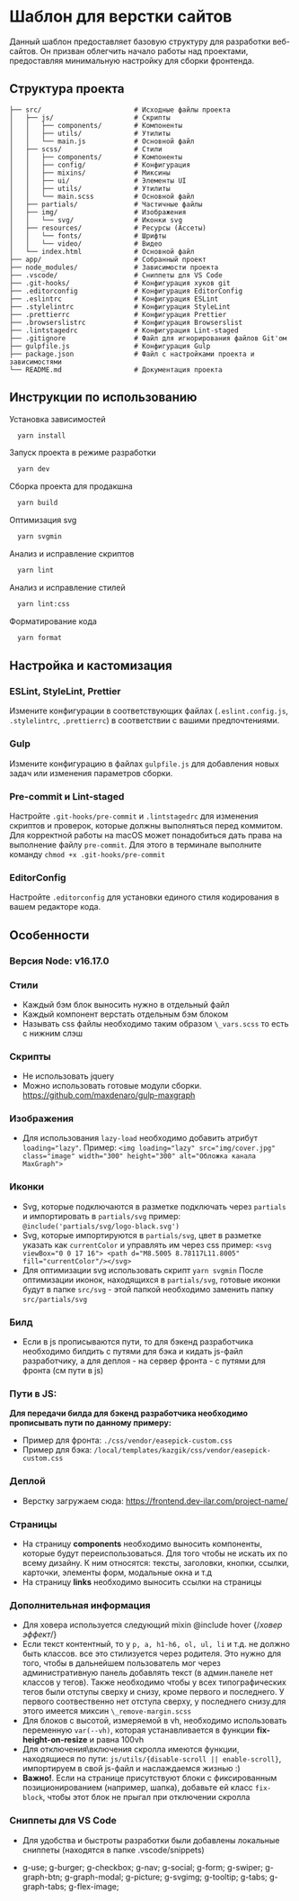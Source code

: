 # Шаблон для верстки сайтов

Данный шаблон предоставляет базовую структуру для разработки веб-сайтов. Он призван облегчить начало работы над
проектами, предоставляя минимальную настройку для сборки фронтенда.

## Структура проекта

```
├── src/                       # Исходные файлы проекта
│   ├── js/                    # Скрипты
│   │   ├── components/        # Компоненты
│   │   ├── utils/             # Утилиты
│   │   └── main.js            # Основной файл
│   ├── scss/                  # Стили
│   │   ├── components/        # Компоненты
│   │   ├── config/            # Конфигурация
│   │   ├── mixins/            # Миксины
│   │   ├── ui/                # Элементы UI
│   │   ├── utils/             # Утилиты
│   │   └── main.scss          # Основной файл
│   ├── partials/              # Частичные файлы
│   ├── img/                   # Изображения
│   │   └── svg/               # Иконки svg
│   ├── resources/             # Ресурсы (Ассеты)
│   │   └── fonts/             # Шрифты
│   │   └── video/             # Видео
│   └── index.html             # Основной файл
├── app/                       # Собранный проект
├── node_modules/              # Зависимости проекта
├── .vscode/                   # Cниппеты для VS Code
├── .git-hooks/                # Конфигурация хуков git
├── .editorconfig              # Конфигурация EditorConfig
├── .eslintrc                  # Конфигурация ESLint
├── .stylelintrc               # Конфигурация StyleLint
├── .prettierrc                # Конфигурация Prettier
├── .browserslistrc            # Конфигурация Browserslist
├── .lintstagedrc              # Конфигурация Lint-staged
├── .gitignore                 # Файл для игнорирования файлов Git'ом
├── gulpfile.js                # Конфигурация Gulp
├── package.json               # Файл с настройками проекта и зависимостями
└── README.md                  # Документация проекта
```

## Инструкции по использованию

Установка зависимостей

```bash
  yarn install
```

Запуск проекта в режиме разработки

```bash
  yarn dev
```

Сборка проекта для продакшна

```bash
  yarn build
```

Оптимизация svg

```bash
  yarn svgmin
```

Анализ и исправление скриптов

```bash
  yarn lint
```

Анализ и исправление стилей

```bash
  yarn lint:css
```

Форматирование кода

```bash
  yarn format
```

## Настройка и кастомизация

### ESLint, StyleLint, Prettier

Измените конфигурации в соответствующих файлах (`.eslint.config.js`, `.stylelintrc`, `.prettierrc`) в соответствии с вашими
предпочтениями.

### Gulp

Измените конфигурацию в файлах `gulpfile.js` для добавления новых задач или изменения параметров сборки.

### Pre-commit и Lint-staged

Настройте `.git-hooks/pre-commit` и `.lintstagedrc` для изменения скриптов и проверок, которые должны выполняться перед коммитом.
Для корректной работы на macOS может понадобиться дать права на выполнение файлу `pre-commit`. Для этого в терминале выполните команду `chmod +x .git-hooks/pre-commit`

### EditorConfig

Настройте `.editorconfig` для установки единого стиля кодирования в вашем редакторе кода.

## Особенности

### Версия Node: v16.17.0

### Стили

- Каждый бэм блок выносить нужно в отдельный файл
- Каждый компонент верстать отдельным бэм блоком
- Называть css файлы необходимо таким образом `\_vars.scss` то есть с нижним слэш

### Скрипты

- Не использовать jquery
- Можно использовать готовые модули сборки. https://github.com/maxdenaro/gulp-maxgraph

### Изображения

- Для использования `lazy-load` необходимо добавить атрибут `loading="lazy"`.
  Пример: `<img loading="lazy" src="img/cover.jpg" class="image" width="300" height="300" alt="Обложка канала MaxGraph">`

### Иконки

- Svg, которые подключаются в разметке подключать через `partials` и импортировать в `partials/svg`
  пример: `@include('partials/svg/logo-black.svg')`
- Svg, которые импортируются в `partials/svg`, цвет в разметке указать как `currentColor` и управлять им через css
  пример:
  `<svg viewBox="0 0 17 16"> <path d="M8.5005 8.78117L11.8005" fill="currentColor"/></svg>`
- Для оптимизации svg использовать скрипт `yarn svgmin`
  После оптимизации иконок, находящихся в `partials/svg`, готовые иконки будут в папке `src/svg` - этой папкой необходимо заменить папку `src/partials/svg`

### Билд

- Если в js прописываются пути, то для бэкенд разработчика необходимо билдить с путями для бэка и кидать js-файл
  разработчику, а для деплоя - на сервер фронта - с путями для фронта (см пути в js)

### Пути в JS:

**Для передачи билда для бэкенд разработчика необходимо прописывать пути по данному примеру:**

- Пример для фронта: `./css/vendor/easepick-custom.css`
- Пример для бэка: `/local/templates/kazgik/css/vendor/easepick-custom.css`

### Деплой

- Верстку загружаем сюда: https://frontend.dev-ilar.com/project-name/

### Страницы

- На страницу **components** необходимо выносить компоненты, которые будут переиспользоваться. Для того чтобы не искать
  их по всему дизайну. К ним относятся: тексты, заголовки, кнопки, ссылки, карточки, элементы форм, модальные окна и т.д
- На страницу **links** необходимо выносить ссылки на страницы

### Дополнительная информация

- Для ховера используется следующий mixin @include hover {/_ховер эффект_/}
- Если текст контентный, то у `p, a, h1-h6, ol, ul, li` и т.д. не должно быть классов. все это стилизуется через
  родителя. Это нужно для того, чтобы в дальнейшем пользователь мог через административную панель добавлять текст
  (в админ.панеле нет классов у тегов). Также необходимо чтобы у всех типографических тегов были отступы сверху и снизу,
  кроме первого и последнего. У первого соотвественно нет отступа сверху, у последнего снизу.для этого имеется миксин
  `\_remove-margin.scss`
- Для блоков с высотой, измеряемой в vh, необходимо использовать переменную `var(--vh)`, которая устанавливается в функции **fix-height-on-resize** и равна 100vh
- Для отключения\включения скролла имеются функции, находящиеся по пути: `js/utils/{disable-scroll || enable-scroll}`, импортируем в свой js-файл и наслаждаемся жизнью :)
- **Важно!**. Если на странице присутствуют блоки с фиксированным позиционированием (например, шапка), добавьте ей
  класс `fix-block`, чтобы этот блок не прыгал при отключении скролла

### Сниппеты для VS Code

- Для удобства и быстроты разработки были добавлены локальные сниппеты (находятся в папке .vscode/snippets)

- g-use; g-burger; g-checkbox; g-nav; g-social; g-form; g-swiper; g-graph-btn; g-graph-modal; g-picture; g-svgimg;
  g-tooltip; g-tabs; g-graph-tabs; g-flex-image;
